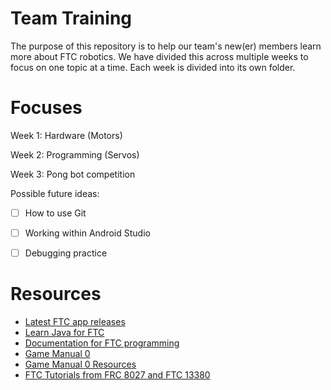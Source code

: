 # Team Training

The purpose of this repository is to help our team's new(er) members learn more about FTC robotics. We have divided this across multiple weeks to focus on one topic at a time. Each week is divided into its own folder. 

# Focuses
Week 1: Hardware (Motors) 

Week 2: Programming (Servos)

Week 3: Pong bot competition

Possible future ideas: 
- [ ] How to use Git
- [ ] Working within Android Studio
- [ ] Debugging practice 


# Resources 
- [Latest FTC app releases](https://github.com/FIRST-Tech-Challenge/FtcRobotController/releases)
- [Learn Java for FTC](https://raw.githubusercontent.com/alan412/LearnJavaForFTC/master/LearnJavaForFTC.pdf)
- [Documentation for FTC programming](https://ftctechnh.github.io/ftc_app/doc/javadoc/)
- [Game Manual 0](https://gm0.org/en/latest/docs/start-here.html)
- [Game Manual 0 Resources](https://gm0.org/en/latest/docs/useful-resources.html)
- [FTC Tutorials from FRC 8027 and FTC 13380](http://ftctutorials.com/en/Robot.html)
